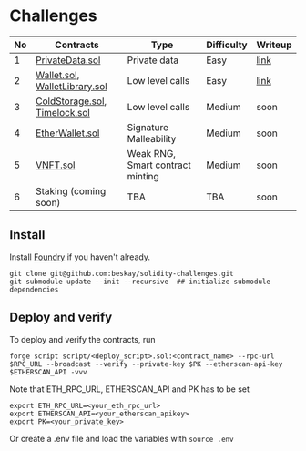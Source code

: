 # Challenges

| No  | Contracts                                                                    | Type                                  | Difficulty | Writeup                                                                                 |
| --- | ---------------------------------------------------------------------------- | ------------------------------------- | ---------- | --------------------------------------------------------------------------------------- |
| 1   | [PrivateData.sol](src/PrivateData.sol)                                       | Private data                          | Easy       | [link](https://mirror.xyz/ethernautdao.eth/mxnAUuwRX6h42jubCzF_9-Tbsp14uH_eQ3xyEn4jF7w) |
| 2   | [Wallet.sol](src/Wallet.sol),<br/>[WalletLibrary.sol](src/WalletLibrary.sol) | Low level calls                       | Easy       | [link](https://mirror.xyz/ethernautdao.eth/-rj5iTdt_GTRNS7aIzJBwqp95UGemxIMzNN-m96Io8Y) |
| 3   | [ColdStorage.sol](src/ColdStorage.sol),<br/>[Timelock.sol](src/Timelock.sol) | Low level calls                       | Medium     | soon                                                                                    |
| 4   | [EtherWallet.sol](src/EtherWallet.sol)                                       | Signature Malleability                | Medium     | soon                                                                                    |
| 5   | [VNFT.sol](src/VNFT.sol)                                                     | Weak RNG,<br/> Smart contract minting | Medium     | soon                                                                                    |
| 6   | Staking (coming soon)                                                        | TBA                                   | TBA        | soon                                                                                    |

## Install

Install [Foundry](https://github.com/gakonst/foundry) if you haven't already.

```
git clone git@github.com:beskay/solidity-challenges.git
git submodule update --init --recursive  ## initialize submodule dependencies
```

## Deploy and verify

To deploy and verify the contracts, run

```
forge script script/<deploy_script>.sol:<contract_name> --rpc-url $RPC_URL --broadcast --verify --private-key $PK --etherscan-api-key $ETHERSCAN_API -vvv
```

Note that ETH_RPC_URL, ETHERSCAN_API and PK has to be set

```
export ETH_RPC_URL=<your_eth_rpc_url>
export ETHERSCAN_API=<your_etherscan_apikey>
export PK=<your_private_key>
```

Or create a .env file and load the variables with `source .env`

